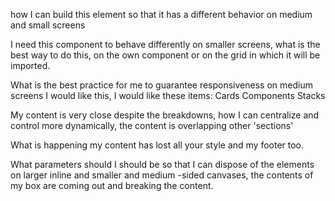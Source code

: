 how I can build this element so that it has a different behavior on medium and small screens

I need this component to behave differently on smaller screens, what is the best way to do this, on the own component or on the grid in which it will be imported.

What is the best practice for me to guarantee responsiveness on medium screens I would like this, I would like these items: Cards Components Stacks


My content is very close despite the breakdowns, how I can centralize and control more dynamically, the content is overlapping other 'sections'

What is happening my content has lost all your style and my footer too.

What parameters should I should be so that I can dispose of the elements on larger inline and smaller and medium -sided canvases, the contents of my box are coming out and breaking the content.
